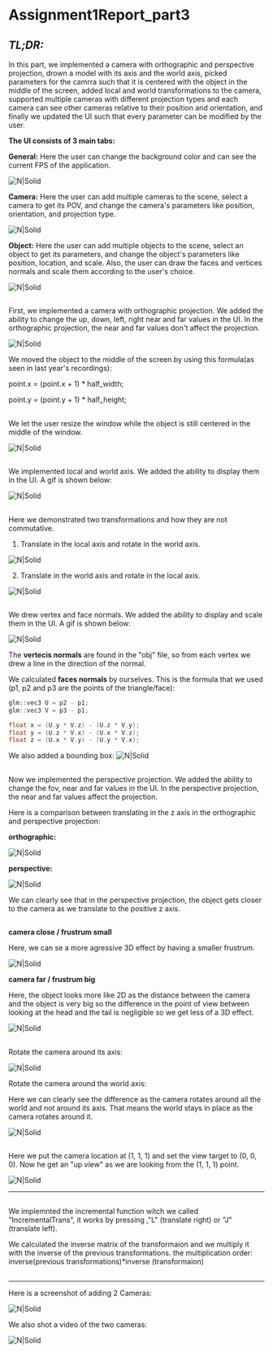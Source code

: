 # Assignment1Report_part3

## _TL;DR:_

In this part, we implemented a camera with orthographic and perspective projection, drown a model with its axis and the world axis, picked parameters for the camrra such that it is centered with the object in the middle of the screen, added local and world transformations to the camera, supported multiple cameras with different projection types and each camera can see other cameras relative to their position and orientation, and finally we updated the UI such that every parameter can be modified by the user.

**The UI consists of 3 main tabs:**

**General:** Here the user can change the background color and can see the current FPS of the application.

![N|Solid](Assignment1C/generalTab.png)

**Camera:** Here the user can add multiple cameras to the scene, select a camera to get its POV, and change the camera's parameters like position, orientation, and projection type.

![N|Solid](Assignment1C/cameraTab.png)

**Object:** Here the user can add multiple objects to the scene, select an object to get its parameters, and change the object's parameters like position, location, and scale. Also, the user can draw the faces and vertices normals and scale them according to the user's choice.

![N|Solid](Assignment1C/objectTab.png)

##

First, we implemented a camera with orthographic projection. We added the ability to change the up, down, left, right near and far values in the UI. In the orthographic projection, the near and far values don't affect the projection.

![N|Solid](Assignment1C/orthographic_params.gif)

We moved the object to the middle of the screen by using this formula(as seen in last year's recordings):

point.x = (point.x + 1) \* half_width;

point.y = (point.y + 1) \* half_height;

##

We let the user resize the window while the object is still centered in the middle of the window.

![N|Solid](Assignment1C/change_window_size.gif)

##

We implemented local and world axis. We added the ability to display them in the UI. A gif is shown below:

![N|Solid](Assignment1C/local_world_axis.gif)

##

Here we demonstrated two transformations and how they are not commutative.

1. Translate in the local axis and rotate in the world axis.

![N|Solid](Assignment1C/localTrans_worldRot.gif)

2. Translate in the world axis and rotate in the local axis.

![N|Solid](Assignment1C/worldTrans_localRot.gif)

##

We drew vertex and face normals. We added the ability to display and scale them in the UI. A gif is shown below:

![N|Solid](Assignment1C/normals.gif)

The **vertecis normals** are found in the "obj" file, so from each vertex we drew a line in the direction of the normal.

We calculated **faces normals** by ourselves. This is the formula that we used (p1, p2 and p3 are the points of the triangle/face):

```c++
glm::vec3 U = p2 - p1;
glm::vec3 V = p3 - p1;

float x = (U.y * V.z) - (U.z * V.y);
float y = (U.z * V.x) - (U.x * V.z);
float z = (U.x * V.y) - (U.y * V.x);
```

We also added a bounding box:
![N|Solid](Assignment1C/boundingbox.gif)

##

Now we implemented the perspective projection. We added the ability to change the fov, near and far values in the UI. In the perspective projection, the near and far values affect the projection.

Here is a comparison between translating in the z axis in the orthographic and perspective projection:

**orthographic:**

![N|Solid](Assignment1C/translateZ_ortho.gif)

**perspective:**

![N|Solid](Assignment1C/translateZ_perspective.gif)

We can clearly see that in the perspective projection, the object gets closer to the camera as we translate to the positive z axis.

##

**camera close / frustrum small**

Here, we can se a more agressive 3D effect by having a smaller frustrum.

![N|Solid](Assignment1C/smallFOV.png)

**camera far / frustrum big**

Here, the object looks more like 2D as the distance between the camera and the object is very big so the difference in the point of view between looking at the head and the tail is negligible so we get less of a 3D effect.

![N|Solid](Assignment1C/zoomedFOV.png)

##

Rotate the camera around its axis:

![N|Solid](Assignment1C/camera_local_rotate.gif)

Rotate the camera around the world axis:

Here we can clearly see the difference as the camera rotates around all the world and not around its axis. That means the world stays in place as the camera rotates around it.

![N|Solid](Assignment1C/camera_world_rotate.gif)

##

Here we put the camera location at (1, 1, 1) and set the view target to (0, 0, 0). Now he get an "up view" as we are looking from the (1, 1, 1) point.

![N|Solid](Assignment1C/cameta_at_111.png)

---

##

We implemnted the incremental function witch we called "IncrementalTrans",
it works by pressing ,"L" (translate right) or "J" (translate left).

We calculated the inverse matrix of the transformaion and we multiply it with the inverse of the previous transformations.
the multiplication order:
inverse(previous transformations)\*inverse (transformaion)

##

---

Here is a screenshot of adding 2 Cameras:

![N|Solid](Assignment1C/cameras.png)

We also shot a video of the two cameras:

![N|Solid](Assignment1C/two_cameras.gif)
